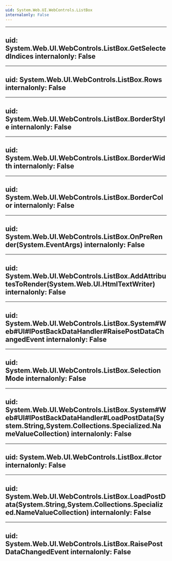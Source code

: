 ```yaml
---
uid: System.Web.UI.WebControls.ListBox
internalonly: False
---
```


---
uid: System.Web.UI.WebControls.ListBox.GetSelectedIndices
internalonly: False
---

---
uid: System.Web.UI.WebControls.ListBox.Rows
internalonly: False
---

---
uid: System.Web.UI.WebControls.ListBox.BorderStyle
internalonly: False
---

---
uid: System.Web.UI.WebControls.ListBox.BorderWidth
internalonly: False
---

---
uid: System.Web.UI.WebControls.ListBox.BorderColor
internalonly: False
---

---
uid: System.Web.UI.WebControls.ListBox.OnPreRender(System.EventArgs)
internalonly: False
---

---
uid: System.Web.UI.WebControls.ListBox.AddAttributesToRender(System.Web.UI.HtmlTextWriter)
internalonly: False
---

---
uid: System.Web.UI.WebControls.ListBox.System#Web#UI#IPostBackDataHandler#RaisePostDataChangedEvent
internalonly: False
---

---
uid: System.Web.UI.WebControls.ListBox.SelectionMode
internalonly: False
---

---
uid: System.Web.UI.WebControls.ListBox.System#Web#UI#IPostBackDataHandler#LoadPostData(System.String,System.Collections.Specialized.NameValueCollection)
internalonly: False
---

---
uid: System.Web.UI.WebControls.ListBox.#ctor
internalonly: False
---

---
uid: System.Web.UI.WebControls.ListBox.LoadPostData(System.String,System.Collections.Specialized.NameValueCollection)
internalonly: False
---

---
uid: System.Web.UI.WebControls.ListBox.RaisePostDataChangedEvent
internalonly: False
---
